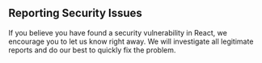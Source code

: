 ## Reporting Security Issues

If you believe you have found a security vulnerability in React, we encourage you to let us know right away. 
We will investigate all legitimate reports and do our best to quickly fix the problem.
